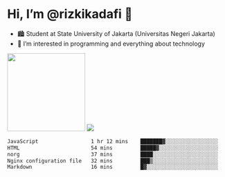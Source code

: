 # Hi, I’m @rizkikadafi 👋
- 🏙 Student at State University of Jakarta (Universitas Negeri Jakarta)
- 👀 I’m interested in programming and everything about technology
<img height="180em" src="https://github-readme-stats.vercel.app/api?username=rizkikadafi&show_icons=true&hide_border=true&&count_private=true&include_all_commits=true" />
<img src="https://github-readme-stats.vercel.app/api/top-langs/?username=rizkikadafi&show_icons=true&hide_border=true&&count_private=true&include_all_commits=true" />

<!--START_SECTION:waka-->

```txt
JavaScript                 1 hr 12 mins    ███████▓░░░░░░░░░░░░░░░░░   30.44 %
HTML                       54 mins         █████▓░░░░░░░░░░░░░░░░░░░   22.75 %
norg                       37 mins         ████░░░░░░░░░░░░░░░░░░░░░   15.80 %
Nginx configuration file   32 mins         ███▒░░░░░░░░░░░░░░░░░░░░░   13.70 %
Markdown                   16 mins         █▓░░░░░░░░░░░░░░░░░░░░░░░   06.91 %
```

<!--END_SECTION:waka-->

<!---
rizkikadafi/rizkikadafi is a ✨ special ✨ repository because its `README.md` (this file) appears on your GitHub profile.
You can click the Preview link to take a look at your changes.
--->
